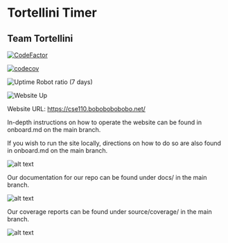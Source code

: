 # Tortellini Timer
## Team Tortellini

[![CodeFactor](https://www.codefactor.io/repository/github/ycyao216/cse110-w21-group17/badge?s=59d1e12ce8e85ed0597a6bf15c4202e8a68e0565)](https://www.codefactor.io/repository/github/ycyao216/cse110-w21-group17)

[![codecov](https://codecov.io/gh/ycyao216/cse110-w21-group17/branch/main/graph/badge.svg?token=KV8PUJD75C)](https://codecov.io/gh/ycyao216/cse110-w21-group17)

![Uptime Robot ratio (7 days)](https://img.shields.io/uptimerobot/ratio/7/m787536266-e93c6bdcc9be739180377842)

![Website Up](https://img.shields.io/website?url=http%3A%2F%2Fcse110.bobobobobobo.net%2F)

Website URL: https://cse110.bobobobobobo.net/

In-depth instructions on how to operate the website can be found in onboard.md on the main branch.

If you wish to run the site locally, directions on how to do so are also found in onboard.md on the main branch.

![alt text](https://github.com/ycyao216/cse110-w21-group17/blob/main/images/cse110_main_onboard.jpg)

Our documentation for our repo can be found under docs/ in the main branch.

![alt text](https://github.com/ycyao216/cse110-w21-group17/blob/main/images/cse110_main_docs.jpg)

Our coverage reports can be found under source/coverage/ in the main branch.

![alt text](https://github.com/ycyao216/cse110-w21-group17/blob/main/images/cse110_source_coverage.jpg)
